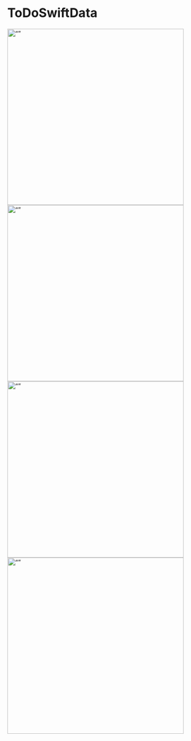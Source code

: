 # ToDoSwiftData
<img src="https://github.com/10urbulut/ToDoSwiftData/assets/77685360/847b7624-caae-4b17-b3e0-20cfdc3a9b77" alt= “” width="400">

<img src="https://github.com/10urbulut/ToDoSwiftData/assets/77685360/37ac2c9b-ffaf-4a33-a8a7-90d0812de61e" alt= “” width="400">

<img src="https://github.com/10urbulut/ToDoSwiftData/assets/77685360/74f9d3a3-c77f-47a4-a47a-63dc80347ebb" alt= “” width="400">

<img src="https://github.com/10urbulut/ToDoSwiftData/assets/77685360/8cdee912-aa67-4221-80fe-274b54f0504e" alt= “” width="400">

